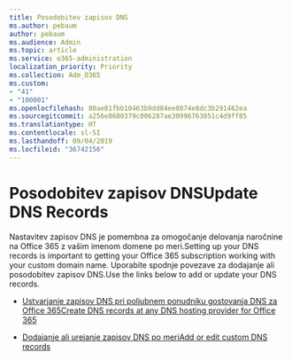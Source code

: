 ```yaml
---
title: Posodobitev zapisov DNS
ms.author: pebaum
author: pebaum
ms.audience: Admin
ms.topic: article
ms.service: o365-administration
localization_priority: Priority
ms.collection: Adm_O365
ms.custom:
- "41"
- "100001"
ms.openlocfilehash: 80ae81fbb10463b9dd84ee8074e8dc3b291462ea
ms.sourcegitcommit: a256e8680379c006287ae30996763051c4d9ff85
ms.translationtype: HT
ms.contentlocale: sl-SI
ms.lasthandoff: 09/04/2019
ms.locfileid: "36742156"
---
```

# <a name="update-dns-records"></a><span data-ttu-id="78f85-102">Posodobitev zapisov DNS</span><span class="sxs-lookup"><span data-stu-id="78f85-102">Update DNS Records</span></span>

<span data-ttu-id="78f85-103">Nastavitev zapisov DNS je pomembna za omogočanje delovanja naročnine na Office 365 z vašim imenom domene po meri.</span><span class="sxs-lookup"><span data-stu-id="78f85-103">Setting up your DNS records is important to getting your Office 365 subscription working with your custom domain name.</span></span> <span data-ttu-id="78f85-104">Uporabite spodnje povezave za dodajanje ali posodobitev zapisov DNS.</span><span class="sxs-lookup"><span data-stu-id="78f85-104">Use the links below to add or update your DNS records.</span></span>
  
- [<span data-ttu-id="78f85-105">Ustvarjanje zapisov DNS pri poljubnem ponudniku gostovanja DNS za Office 365</span><span class="sxs-lookup"><span data-stu-id="78f85-105">Create DNS records at any DNS hosting provider for Office 365</span></span>](https://docs.microsoft.com/office365/admin/get-help-with-domains/create-dns-records-at-any-dns-hosting-provider)

- [<span data-ttu-id="78f85-106">Dodajanje ali urejanje zapisov DNS po meri</span><span class="sxs-lookup"><span data-stu-id="78f85-106">Add or edit custom DNS records</span></span>](https://docs.microsoft.com/office365/admin/dns/add-or-edit-custom-dns-records)
